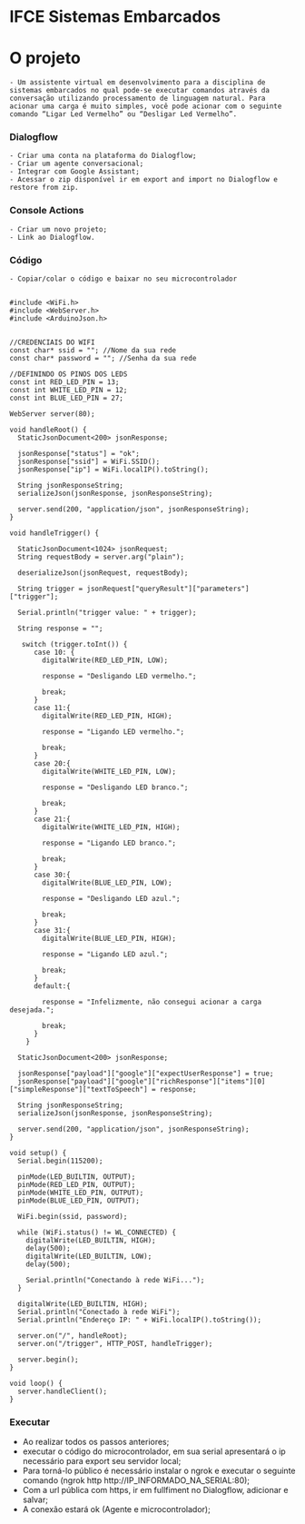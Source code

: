 
# IFCE Sistemas Embarcados

# O projeto
    - Um assistente virtual em desenvolvimento para a disciplina de sistemas embarcados no qual pode-se executar comandos através da conversação utilizando processamento de linguagem natural. Para acionar uma carga é muito simples, você pode acionar com o seguinte comando “Ligar Led Vermelho” ou “Desligar Led Vermelho”.

### Dialogflow
    - Criar uma conta na plataforma do Dialogflow;
    - Criar um agente conversacional;
    - Integrar com Google Assistant;
    - Acessar o zip disponível ir em export and import no Dialogflow e restore from zip.

### Console Actions
    - Criar um novo projeto;
    - Link ao Dialogflow.

### Código
    - Copiar/colar o código e baixar no seu microcontrolador
``` arduino

#include <WiFi.h>
#include <WebServer.h>
#include <ArduinoJson.h>


//CREDENCIAIS DO WIFI
const char* ssid = ""; //Nome da sua rede
const char* password = ""; //Senha da sua rede

//DEFININDO OS PINOS DOS LEDS
const int RED_LED_PIN = 13;
const int WHITE_LED_PIN = 12;
const int BLUE_LED_PIN = 27;

WebServer server(80);

void handleRoot() {
  StaticJsonDocument<200> jsonResponse;
 
  jsonResponse["status"] = "ok";
  jsonResponse["ssid"] = WiFi.SSID();
  jsonResponse["ip"] = WiFi.localIP().toString();

  String jsonResponseString;
  serializeJson(jsonResponse, jsonResponseString);
  
  server.send(200, "application/json", jsonResponseString);
}

void handleTrigger() {

  StaticJsonDocument<1024> jsonRequest;
  String requestBody = server.arg("plain");
    
  deserializeJson(jsonRequest, requestBody);
  
  String trigger = jsonRequest["queryResult"]["parameters"]["trigger"];
  
  Serial.println("trigger value: " + trigger);

  String response = "";

   switch (trigger.toInt()) {
      case 10: {
        digitalWrite(RED_LED_PIN, LOW);
        
        response = "Desligando LED vermelho.";
        
        break;
      }
      case 11:{
        digitalWrite(RED_LED_PIN, HIGH);

        response = "Ligando LED vermelho.";
        
        break;
      }
      case 20:{
        digitalWrite(WHITE_LED_PIN, LOW);

        response = "Desligando LED branco.";
        
        break;
      }
      case 21:{
        digitalWrite(WHITE_LED_PIN, HIGH);
        
        response = "Ligando LED branco.";
        
        break;
      }
      case 30:{
        digitalWrite(BLUE_LED_PIN, LOW);
        
        response = "Desligando LED azul.";
        
        break;
      }
      case 31:{
        digitalWrite(BLUE_LED_PIN, HIGH);

        response = "Ligando LED azul.";
        
        break;
      }
      default:{
      
        response = "Infelizmente, não consegui acionar a carga desejada.";
        
        break;
      }
    }

  StaticJsonDocument<200> jsonResponse;
 
  jsonResponse["payload"]["google"]["expectUserResponse"] = true;
  jsonResponse["payload"]["google"]["richResponse"]["items"][0]["simpleResponse"]["textToSpeech"] = response;

  String jsonResponseString;
  serializeJson(jsonResponse, jsonResponseString);
  
  server.send(200, "application/json", jsonResponseString);
}

void setup() {
  Serial.begin(115200);
  
  pinMode(LED_BUILTIN, OUTPUT);
  pinMode(RED_LED_PIN, OUTPUT);
  pinMode(WHITE_LED_PIN, OUTPUT);
  pinMode(BLUE_LED_PIN, OUTPUT);

  WiFi.begin(ssid, password);
  
  while (WiFi.status() != WL_CONNECTED) {
    digitalWrite(LED_BUILTIN, HIGH);
    delay(500);
    digitalWrite(LED_BUILTIN, LOW);
    delay(500);
    
    Serial.println("Conectando à rede WiFi...");
  }

  digitalWrite(LED_BUILTIN, HIGH);
  Serial.println("Conectado à rede WiFi");
  Serial.println("Endereço IP: " + WiFi.localIP().toString());

  server.on("/", handleRoot);
  server.on("/trigger", HTTP_POST, handleTrigger);

  server.begin();
}

void loop() {
  server.handleClient();
}

```

### Executar
 - Ao realizar todos os passos anteriores;
 - executar o código do microcontrolador, em sua serial apresentará o ip necessário para export seu servidor local;
 - Para torná-lo público é necessário instalar o ngrok e executar o seguinte comando (ngrok http http://IP_INFORMADO_NA_SERIAL:80);
 - Com a url pública com https, ir em fullfiment no Dialogflow, adicionar e salvar;
 - A conexão estará ok (Agente e microcontrolador);
 
